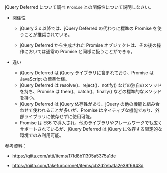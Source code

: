 jQuery Deferred について調べ `Promise` との関係性について説明しなさい。

- 関係性
    - jQuery 3.x 以降では、jQuery Deferred の代わりに標準の Promise を使うことが推奨されている。

    - jQuery Deferred から生成された Promise オブジェクトは、その後の操作においては通常の Promise と同様に扱うことができる。

- 違い
    - jQuery Deferred は jQuery ライブラリに含まれており、Promise は JavaScript の標準仕様。
    - jQuery Deferred は resolve()、reject()、notify() などの独自のメソッドを持ち、Promise は then()、catch()、finally() などの標準的なメソッドを持つ。
    - jQuery Deferred は jQuery 依存性があり、jQuery の他の機能と組み合わせて使われることが多いが、Promise はネイティブな機能であり、外部ライブラリに依存せずに使用可能。
    - Promise は ES6 で導入され、他のライブラリやフレームワークでも広くサポートされているが、jQuery Deferred は jQuery に依存する限定的な環境でのみ利用可能。


参考資料：
- https://qiita.com/atti/items/17fd8b11305a5375a1de

- https://qiita.com/fakefurcoronet/items/cb2d2eba1a2e39f6643d